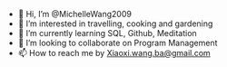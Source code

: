 - 👋 Hi, I’m @MichelleWang2009
- 👀 I’m interested in travelling, cooking and gardening
- 🌱 I’m currently learning SQL, Github, Meditation
- 💞️ I’m looking to collaborate on Program Management 
- 📫 How to reach me by Xiaoxi.wang.ba@gmail.com

<!---
MichelleWang2009/MichelleWang2009 is a ✨ special ✨ repository because its `README.md` (this file) appears on your GitHub profile.
You can click the Preview link to take a look at your changes.
--->
